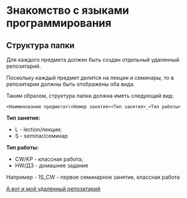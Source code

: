 # Знакомство с языками программирования

## Структура папки

Для каждого предмета должен быть создан отдельный удаленный репозитарий.

Поскольку каждый предмет делится на лекции и семинары, то в репозитарии должны быть отображены оба вида.

Таким образом, структура папки должна иметь следующий вид:

`<Наименование предмета>\<Номер занятия><Тип занятия>_<Тип работы>`

__Тип занятия:__
* L - lection/лекции;
* S - seminar/семинар

__Тип работы:__
* CW/КР - классная работа;
* HW/ДЗ - домашнее задание

Например - 1S_CW - первое семинарное занятие, классная работа

[А вот и мой удаленный репозитарий](https://github.com/MoJIoToK/C-Sharp.git 'Жми, не бойся')
